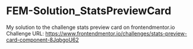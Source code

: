 # FEM-Solution_StatsPreviewCard
My solution to the challenge stats preview card on frontendmentor.io
Challenge URL: https://www.frontendmentor.io/challenges/stats-preview-card-component-8JqbgoU62
